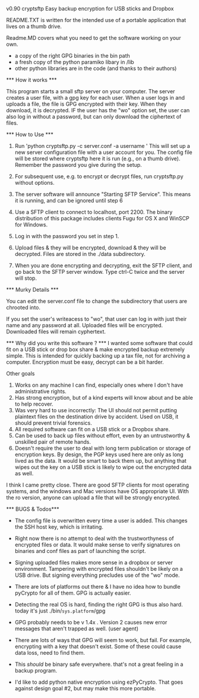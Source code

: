v0.90 cryptsftp 
Easy backup encryption for USB sticks and Dropbox
 
README.TXT is written for the intended use of a portable application
that lives on a thumb drive. 

Readme.MD covers what you need to get the software working on your own. 
- a copy of the right GPG binaries in the bin path
- a fresh copy of the python paramiko libary in /lib
- other python libraries are in the code (and thanks to their authors)

*** How it works ***

This program starts a small sftp server on your computer.  The server creates 
a user file, with a gpg key for each user. When a user logs in and uploads
a file, the file is GPG encrypted with their key. When they download, it is
decrypted.  IF the user has the "wo" option set, the user can also log in
without a password, but can only download the ciphertext of files. 

*** How to Use ***

1) Run 'python cryptsftp.py -c server.conf -a username '
This will set up a new server configuration file with a user account for you. 
The config file will be stored where cryptsftp here it is run (e.g., on a thumb
 drive). Remember the password you give during the setup. 

2) For subsequent use, e.g. to encrypt or decrypt files, run cryptsftp.py  
without options. 
3) The server software will announce "Starting SFTP Service". This means it is 
running, and can be ignored until step 6
4) Use a SFTP client to connect to localhost, port 2200. The binary 
distribution of this package includes clients Fugu for OS X and WinSCP for 
 Windows. 
5) Log in with the password you set in step 1. 	   	     	    
6) Upload files & they will be encrypted, download & they will be decrypted. 
Files are stored in the ./data subdirectory. 
7) When you are done encrypting and decrypting, exit the SFTP client, and go 
back to the SFTP server window. 
Type ctrl-C twice and the server will stop. 

*** Murky Details ***

You can edit the server.conf file to change the subdirectory that users are 
chrooted into. 

If you set the user's writeacess to "wo", that user can log in with just their 
name and any password at all. Uploaded files will be encrypted. Downloaded files will remain cyphertext.


*** Why did you write this software ? ***
 I wanted some software that could fit on a USB stick or drop box share & make 
encrypted backup extremely simple. This is intended for quickly backing up 
a tax file, not for archiving a computer.  Encryption must be easy, decrypt
can be a bit harder. 

Other goals 
1) Works on any machine I can find, especially ones where I don't have 
administrative rights.  
2)  Has strong encryption, but of a kind experts will know about and be able to help recover. 
3)  Was very hard to use incorrectly: The UI should not permit putting 
plaintext files on the destination drive by accident. Used on USB, it should 
prevent trivial forensics. 
4)  All required software can fit on a USB stick or a Dropbox share. 
5) Can be used to back up files without effort, even by an untrustworthy & 
unskilled pair of remote hands. 
6) Doesn't require the user to deal with long term publication or storage of 
encryption keys. 
By design, the PGP keys used here are only as long lived as the data. It would 
be smart to back them up, but anything that wipes out the key on a USB stick 
is likely to wipe out the encrypted data as well. 

I think I came pretty close.  There are good SFTP clients for most operating
systems, and the windows and Mac versions have OS appropriate UI. 
With the ro version, anyone can upload a file that will be strongly encrypted. 

*** BUGS & Todos***
* The config file is overwritten every time a user is added. This changes the
 SSH host key, which is irritating. 
* Right now there is no attempt to deal with the trustworthyness of encrypted 
files or data. It would make sense to verify signatures on binaries and conf 
files as part of launching the script.
* Signing uploaded files makes more sense in a dropbox or server environment. 
Tampering with encrypted files shouldn't be likely on a USB drive. But signing
 everything precludes use of the "wo" mode.  


* There are lots of platforms out there & I have no idea how to bundle pyCrypto for all of them. GPG is actually easier. 
* Detecting the real OS is hard, finding the right GPG is thus also hard.  
today it's just ./bin/`sys.platform`/gpg
*  GPG probably needs to be v 1.4x . Version 2 causes new error messages that 
aren't trapped as well. (user agent)
* There are lots of ways that GPG will seem to work, but fail. For example, 
encrypting with a key that doesn't exist. Some of these could cause data loss, 
need to find them. 
* This *should* be binary safe everywhere. that's not a great feeling in a 
backup program. 

* I'd like to add python native encryption using ezPyCrypto. That goes
against design goal #2, but may make this more portable. 

